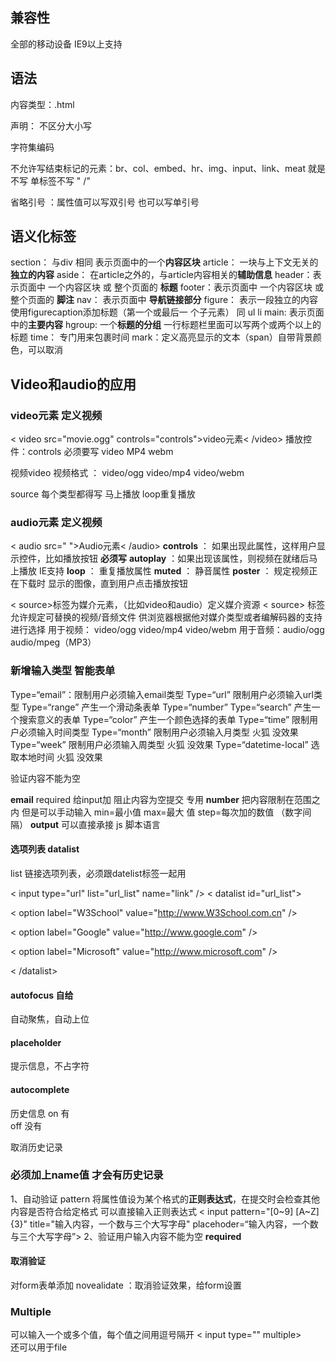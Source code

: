 ## 兼容性

全部的移动设备
IE9以上支持

## 语法

内容类型：.html

声明： 不区分大小写

字符集编码

不允许写结束标记的元素：br、col、embed、hr、img、input、link、meat
		就是不写    单标签不写   "    /"

省略引号    ：属性值可以写双引号   也可以写单引号

## 语义化标签

section：   与div 相同  表示页面中的一个**内容区块**
article： 一块与上下文无关的**独立的内容**
aside：  在article之外的，与article内容相关的**辅助信息**
header：表示页面中  一个内容区块 或  整个页面的  **标题**
footer：表示页面中  一个内容区块  或  整个页面的 **脚注**
nav：  表示页面中  **导航链接部分**
figure：  表示一段独立的内容    使用figurecaption添加标题（第一个或最后一			个子元素）   同  ul  li 
main:  表示页面中的**主要内容**
hgroup:    一个**标题的分组**     一行标题栏里面可以写两个或两个以上的标题
time： 专门用来包裹时间
mark：定义高亮显示的文本（span）自带背景颜色，可以取消

## Video和audio的应用

### video元素  定义视频



< video  src="movie.ogg" controls="controls">video元素< /video>
播放控件：controls   必须要写
video   MP4  webm

视频video
视频格式   ： video/ogg     video/mp4     video/webm 

source    每个类型都得写  马上播放    loop重复播放

### audio元素  定义视频

< audio src=" ">Audio元素< /audio>
**controls**  ： 如果出现此属性，这样用户显示控件，比如播放按钮  **必须写**
**autoplay** ：如果出现该属性，则视频在就绪后马上播放   IE支持
**loop**  ： 重复播放属性
**muted**  ： 静音属性
**poster**  ： 规定视频正在下载时  显示的图像，直到用户点击播放按钮

< source>标签为媒介元素，（比如video和audio）定义媒介资源
< source>  标签允许规定可替换的视频/音频文件  供浏览器根据他对媒介类型或者编解码器的支持进行选择
	用于视频： video/ogg     video/mp4     video/webm
	用于音频：audio/ogg      audio/mpeg（MP3）

### 新增输入类型 智能表单



Type=“email”：限制用户必须输入email类型
Type=“url”         限制用户必须输入url类型
Type=“range”    产生一个滑动条表单 
Type=“number”
Type=“search”   产生一个搜索意义的表单
Type=“color”     产生一个颜色选择的表单
Type=“time”      限制用户必须输入时间类型
Type=“month”  限制用户必须输入月类型   火狐 没效果
Type=“week”    限制用户必须输入周类型  火狐 没效果
Type=“datetime-local”    选取本地时间   火狐 没效果

验证内容不能为空

**email**    required 给input加   阻止内容为空提交 专用
**number**   把内容限制在范围之内  但是可以手动输入   min=最小值  max=最大			值  	 step=每次加的数值 （数字间隔）
**output**  可以直接承接  js 脚本语言

#### 选项列表 datalist

list   链接选项列表，必须跟datelist标签一起用

< input  type="url"     list="url_list"    name="link" /> 
< datalist    id="url_list"> 

< option label="W3School" value="http://www.W3School.com.cn" /> 

< option label="Google" value="http://www.google.com" /> 

< option label="Microsoft" value="http://www.microsoft.com" /> 

< /datalist>

#### autofocus  自给

自动聚焦，自动上位

#### placeholder

提示信息，不占字符

#### autocomplete

历史信息
on  有  
off  没有

取消历史记录

### 必须加上name值  才会有历史记录

1、自动验证  pattern   将属性值设为某个格式的**正则表达式**，在提交时会检查其他内容是否符合给定格式
		可以直接输入正则表达式
			< input  pattern="[0~9]  [A~Z]  {3}"  title="输入内容，一个数与三个大写字母"  placehoder=“输入内容，一个数与三个大写字母”>
2、验证用户输入内容不能为空  **required**

#### 取消验证

对form表单添加  novealidate   ：取消验证效果，给form设置

### Multiple

可以输入一个或多个值，每个值之间用逗号隔开 
		<  input  type=""   multiple>         
	还可以用于file



